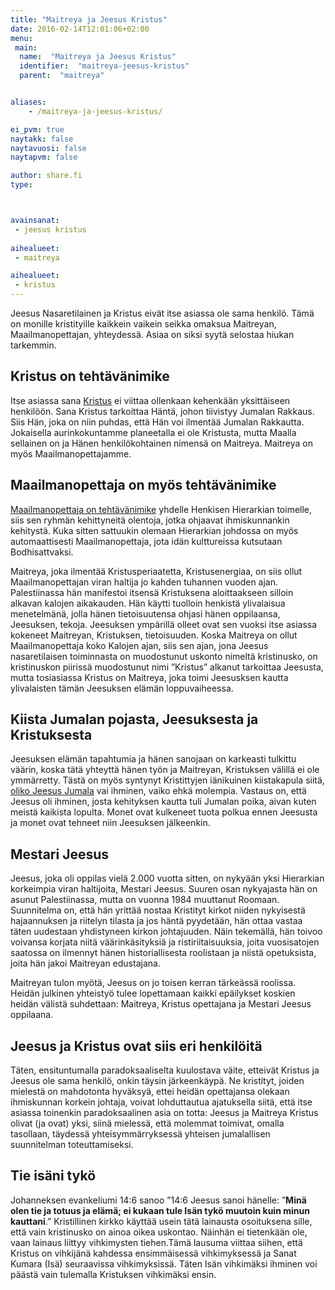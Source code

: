 ```yaml
---
title: "Maitreya ja Jeesus Kristus"
date: 2016-02-14T12:01:06+02:00
menu:
 main:
  name:  "Maitreya ja Jeesus Kristus"
  identifier:  "maitreya-jeesus-kristus"
  parent:  "maitreya"


aliases:
    - /maitreya-ja-jeesus-kristus/

ei_pvm: true
naytakk: false
naytavuosi: false
naytapvm: false

author: share.fi
type: 



avainsanat:
 - jeesus kristus
 
aihealueet:
 - maitreya

aihealueet:
 - kristus
---
```

<p class="alustus">Jeesus Nasaretilainen ja Kristus eivät itse asiassa ole sama henkilö. Tämä on monille kristityille kaikkein vaikein seikka omaksua Maitreyan, Maailmanopettajan, yhteydessä. Asiaa on siksi syytä selostaa hiukan tarkemmin.</p>


<h2>Kristus on tehtävänimike</h2>
<p>Itse asiassa sana <a href="/kristus">Kristus</a> ei viittaa ollenkaan kehenkään yksittäiseen henkilöön. Sana Kristus tarkoittaa Häntä, johon tiivistyy Jumalan Rakkaus. Siis Hän, joka on niin puhdas, että Hän voi ilmentää Jumalan Rakkautta. Jokaisella aurinkokuntamme planeetalla ei ole Kristusta, mutta Maalla sellainen on ja Hänen henkilökohtainen nimensä on Maitreya. Maitreya on myös Maailmanopettajamme.</p>

<h2>Maailmanopettaja on myös tehtävänimike</h2>
<p><a title="Maitreya" href="/maitreya">Maailmanopettaja on tehtävänimike</a> yhdelle Henkisen Hierarkian toimelle, siis sen ryhmän kehittyneitä olentoja, jotka ohjaavat ihmiskunnankin kehitystä. Kuka sitten sattuukin olemaan Hierarkian johdossa on myös automaattisesti Maailmanopettaja, jota idän kulttureissa kutsutaan Bodhisattvaksi.</p>
<p>Maitreya, joka ilmentää Kristusperiaatetta, Kristusenergiaa, on siis ollut Maailmanopettajan viran haltija jo kahden tuhannen vuoden ajan. Palestiinassa hän manifestoi itsensä Kristuksena aloittaakseen silloin alkavan kalojen aikakauden. Hän käytti tuolloin henkistä ylivalaisua menetelmänä, jolla hänen tietoisuutensa ohjasi hänen oppilaansa, Jeesuksen, tekoja. Jeesuksen ympärillä olleet ovat sen vuoksi itse asiassa kokeneet Maitreyan, Kristuksen, tietoisuuden. Koska Maitreya on ollut Maailmanopettaja koko Kalojen ajan, siis sen ajan, jona Jeesus nasaretilaisen toiminnasta on muodostunut uskonto nimeltä kristinusko, on kristinuskon piirissä muodostunut nimi ”Kristus” alkanut tarkoittaa Jeesusta, mutta tosiasiassa Kristus on Maitreya, joka toimi Jeesusksen kautta ylivalaisten tämän Jeesuksen elämän loppuvaiheessa.</p>

<h2>Kiista Jumalan pojasta, Jeesuksesta ja Kristuksesta</h2>
<p>Jeesuksen elämän tapahtumia ja hänen sanojaan on karkeasti tulkittu väärin, koska tätä yhteyttä hänen työn ja Maitreyan, Kristuksen välillä ei ole ymmärretty. Tästä on myös syntynyt Kristittyjen iänikuinen kiistakapula siitä, <a title="Onko Jumala olemassa? Kyllä, Jumala on" href="/onko-jumala-olemassa-kylla-jumala-on">oliko Jeesus Jumala</a> vai ihminen, vaiko ehkä molempia. Vastaus on, että Jeesus oli ihminen, josta kehityksen kautta tuli Jumalan poika, aivan kuten meistä kaikista lopulta. Monet ovat kulkeneet tuota polkua ennen Jeesusta ja monet ovat tehneet niin Jeesuksen jälkeenkin.</p>

<h2>Mestari Jeesus</h2>
<p>Jeesus, joka oli oppilas vielä 2.000 vuotta sitten, on nykyään yksi Hierarkian korkeimpia viran haltijoita, Mestari Jeesus. Suuren osan nykyajasta hän on asunut Palestiinassa, mutta on vuonna 1984 muuttanut Roomaan. Suunnitelma on, että hän yrittää nostaa Kristityt kirkot niiden nykyisestä hajaannuksen ja riitelyn tilasta ja jos häntä pyydetään, hän ottaa vastaa täten uudestaan yhdistyneen kirkon johtajuuden. Näin tekemällä, hän toivoo voivansa korjata niitä väärinkäsityksiä ja ristiriitaisuuksia, joita vuosisatojen saatossa on ilmennyt hänen historiallisesta roolistaan ja niistä opetuksista, joita hän jakoi Maitreyan edustajana.</p>
<p>Maitreyan tulon myötä, Jeesus on jo toisen kerran tärkeässä roolissa. Heidän julkinen yhteistyö tulee lopettamaan kaikki epäilykset koskien heidän välistä suhdettaan: Maitreya, Kristus opettajana ja Mestari Jeesus oppilaana.</p>

<h2>Jeesus ja Kristus ovat siis eri henkilöitä</h2>
<p>Täten, ensituntumalla paradoksaaliselta kuulostava väite, etteivät Kristus ja Jeesus ole sama henkilö, onkin täysin järkeenkäypä. Ne kristityt, joiden mielestä on mahdotonta hyväksyä, ettei heidän opettajansa olekaan ihmiskunnan korkein johtaja, voivat lohduttautua ajatuksella siitä, että itse asiassa toinenkin paradoksaalinen asia on totta: Jeesus ja Maitreya Kristus olivat (ja ovat) yksi, siinä mielessä, että molemmat toimivat, omalla tasollaan, täydessä yhteisymmärryksessä yhteisen jumalallisen suunnitelman toteuttamiseksi.</p>

<h2>Tie isäni tykö</h2>
<p>Johanneksen evankeliumi 14:6 sanoo ”14:6 Jeesus sanoi hänelle: ”<strong>Minä olen tie ja totuus ja elämä; ei kukaan tule Isän tykö muutoin kuin minun kauttani</strong>.” Kristillinen kirkko käyttää usein tätä lainausta osoituksena sille, että vain kristinusko on ainoa oikea uskontao. Näinhän ei tietenkään ole, vaan lainaus liittyy vihkimysten tiehen.Tämä lausuma viittaa siihen, että Kristus on vihkijänä kahdessa ensimmäisessä vihkimyksessä ja Sanat Kumara (Isä) seuraavissa vihkimyksissä. Täten Isän vihkimäksi ihminen voi päästä vain tulemalla Kristuksen vihkimäksi ensin.</p>